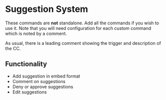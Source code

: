 # Suggestion System
These commands are **not** standalone. Add all the commands if you wish to use it. Note that you will need configuration for each custom command which is noted by a comment.

As usual, there is a leading comment showing the trigger and description of the CC.

## Functionality
* Add suggestion in embed format
* Comment on suggestions
* Deny or approve suggestions
* Edit suggestions
